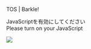 TOS | Barkle!

JavaScriptを有効にしてください  
Please turn on your JavaScript

![](/static-assets/splash.png?1728824369081)